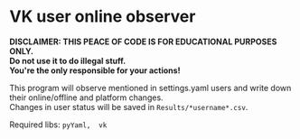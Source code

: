# VK user online observer
**DISCLAIMER: THIS PEACE OF CODE IS FOR EDUCATIONAL PURPOSES ONLY.  
Do not use it to do illegal stuff.  
You're the only responsible for your actions!**

This program will observe mentioned in settings.yaml users and write down their online/offline and platform changes.  
Changes in user status will be saved in `Results/*username*.csv`.

Required libs: `pyYaml,  vk`
